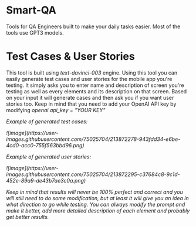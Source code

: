 # Smart-QA
Tools for QA Engineers built to make your daily tasks easier. Most of the tools use GPT3 models.

<h1>Test Cases & User Stories</h1>
<p>This tool is built using <i>text-davinci-003</i> engine. Using this tool you can easily generate test cases and user stories for the mobile app you're testing. It simply asks you to enter name and description of screen you're testing as well as every elements and its description on that screen. Based on your input it will generate cases and then ask you if you want user stories too. Keep in mind that you need to add your OpenAI API key by modifying <i>openai.api_key = "YOUR KEY"<i></p>

<p>Example of generated test cases:</p>
![image](https://user-images.githubusercontent.com/75025704/213872278-943fdd34-e6be-4cd0-acc0-755f563bbd96.png)



<p>Example of generated user stories:</p>
![image](https://user-images.githubusercontent.com/75025704/213872295-c37684c8-9c1d-452e-89a9-de43b7ae3c0a.png)


<p>Keep in mind that results will never be 100% perfect and correct and you will still need to do some modification, but at least it will give you an idea in what direction to go while testing. You can always modify the prompt and make it better, add more detailed description of each element and probably get better results.</p>
